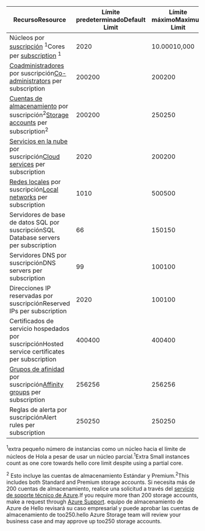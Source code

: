 | <span data-ttu-id="49f4a-101">Recurso</span><span class="sxs-lookup"><span data-stu-id="49f4a-101">Resource</span></span> | <span data-ttu-id="49f4a-102">Límite predeterminado</span><span class="sxs-lookup"><span data-stu-id="49f4a-102">Default Limit</span></span> | <span data-ttu-id="49f4a-103">Límite máximo</span><span class="sxs-lookup"><span data-stu-id="49f4a-103">Maximum Limit</span></span> |
| --- | --- | --- |
| <span data-ttu-id="49f4a-104">Núcleos por [suscripción](../articles/billing-buy-sign-up-azure-subscription.md) <sup>1</sup></span><span class="sxs-lookup"><span data-stu-id="49f4a-104">Cores per [subscription](../articles/billing-buy-sign-up-azure-subscription.md) <sup>1</sup></span></span> |<span data-ttu-id="49f4a-105">20</span><span class="sxs-lookup"><span data-stu-id="49f4a-105">20</span></span> |<span data-ttu-id="49f4a-106">10.000</span><span class="sxs-lookup"><span data-stu-id="49f4a-106">10,000</span></span> |
| <span data-ttu-id="49f4a-107">[Coadministradores](../articles/billing-add-change-azure-subscription-administrator.md) por suscripción</span><span class="sxs-lookup"><span data-stu-id="49f4a-107">[Co-administrators](../articles/billing-add-change-azure-subscription-administrator.md) per subscription</span></span> |<span data-ttu-id="49f4a-108">200</span><span class="sxs-lookup"><span data-stu-id="49f4a-108">200</span></span> |<span data-ttu-id="49f4a-109">200</span><span class="sxs-lookup"><span data-stu-id="49f4a-109">200</span></span> |
| <span data-ttu-id="49f4a-110">[Cuentas de almacenamiento](../articles/storage/common/storage-create-storage-account.md) por suscripción<sup>2</sup></span><span class="sxs-lookup"><span data-stu-id="49f4a-110">[Storage accounts](../articles/storage/common/storage-create-storage-account.md) per subscription<sup>2</sup></span></span> |<span data-ttu-id="49f4a-111">200</span><span class="sxs-lookup"><span data-stu-id="49f4a-111">200</span></span> |<span data-ttu-id="49f4a-112">250</span><span class="sxs-lookup"><span data-stu-id="49f4a-112">250</span></span> |
| <span data-ttu-id="49f4a-113">[Servicios en la nube](../articles/cloud-services/cloud-services-choose-me.md) por suscripción</span><span class="sxs-lookup"><span data-stu-id="49f4a-113">[Cloud services](../articles/cloud-services/cloud-services-choose-me.md) per subscription</span></span> |<span data-ttu-id="49f4a-114">20</span><span class="sxs-lookup"><span data-stu-id="49f4a-114">20</span></span> |<span data-ttu-id="49f4a-115">200</span><span class="sxs-lookup"><span data-stu-id="49f4a-115">200</span></span> |
| <span data-ttu-id="49f4a-116">[Redes locales](http://msdn.microsoft.com/library/jj157100.aspx) por suscripción</span><span class="sxs-lookup"><span data-stu-id="49f4a-116">[Local networks](http://msdn.microsoft.com/library/jj157100.aspx) per subscription</span></span> |<span data-ttu-id="49f4a-117">10</span><span class="sxs-lookup"><span data-stu-id="49f4a-117">10</span></span> |<span data-ttu-id="49f4a-118">500</span><span class="sxs-lookup"><span data-stu-id="49f4a-118">500</span></span> |
| <span data-ttu-id="49f4a-119">Servidores de base de datos SQL por suscripción</span><span class="sxs-lookup"><span data-stu-id="49f4a-119">SQL Database servers per subscription</span></span> |<span data-ttu-id="49f4a-120">6</span><span class="sxs-lookup"><span data-stu-id="49f4a-120">6</span></span> |<span data-ttu-id="49f4a-121">150</span><span class="sxs-lookup"><span data-stu-id="49f4a-121">150</span></span> |
| <span data-ttu-id="49f4a-122">Servidores DNS por suscripción</span><span class="sxs-lookup"><span data-stu-id="49f4a-122">DNS servers per subscription</span></span> |<span data-ttu-id="49f4a-123">9</span><span class="sxs-lookup"><span data-stu-id="49f4a-123">9</span></span> |<span data-ttu-id="49f4a-124">100</span><span class="sxs-lookup"><span data-stu-id="49f4a-124">100</span></span> |
| <span data-ttu-id="49f4a-125">Direcciones IP reservadas por suscripción</span><span class="sxs-lookup"><span data-stu-id="49f4a-125">Reserved IPs per subscription</span></span> |<span data-ttu-id="49f4a-126">20</span><span class="sxs-lookup"><span data-stu-id="49f4a-126">20</span></span> |<span data-ttu-id="49f4a-127">100</span><span class="sxs-lookup"><span data-stu-id="49f4a-127">100</span></span> |
| <span data-ttu-id="49f4a-128">Certificados de servicio hospedados por suscripción</span><span class="sxs-lookup"><span data-stu-id="49f4a-128">Hosted service certificates per subscription</span></span> |<span data-ttu-id="49f4a-129">400</span><span class="sxs-lookup"><span data-stu-id="49f4a-129">400</span></span> |<span data-ttu-id="49f4a-130">400</span><span class="sxs-lookup"><span data-stu-id="49f4a-130">400</span></span> |
| <span data-ttu-id="49f4a-131">[Grupos de afinidad](../articles/virtual-network/virtual-networks-migrate-to-regional-vnet.md) por suscripción</span><span class="sxs-lookup"><span data-stu-id="49f4a-131">[Affinity groups](../articles/virtual-network/virtual-networks-migrate-to-regional-vnet.md) per subscription</span></span> |<span data-ttu-id="49f4a-132">256</span><span class="sxs-lookup"><span data-stu-id="49f4a-132">256</span></span> |<span data-ttu-id="49f4a-133">256</span><span class="sxs-lookup"><span data-stu-id="49f4a-133">256</span></span> |
| <span data-ttu-id="49f4a-134">Reglas de alerta por suscripción</span><span class="sxs-lookup"><span data-stu-id="49f4a-134">Alert rules per subscription</span></span> |<span data-ttu-id="49f4a-135">250</span><span class="sxs-lookup"><span data-stu-id="49f4a-135">250</span></span> |<span data-ttu-id="49f4a-136">250</span><span class="sxs-lookup"><span data-stu-id="49f4a-136">250</span></span> |

<span data-ttu-id="49f4a-137"><sup>1</sup>extra pequeño número de instancias como un núcleo hacia el límite de núcleos de Hola a pesar de usar un núcleo parcial.</span><span class="sxs-lookup"><span data-stu-id="49f4a-137"><sup>1</sup>Extra Small instances count as one core towards hello core limit despite using a partial core.</span></span>

<span data-ttu-id="49f4a-138"><sup>2</sup> Esto incluye las cuentas de almacenamiento Estándar y Premium.</span><span class="sxs-lookup"><span data-stu-id="49f4a-138"><sup>2</sup>This includes both Standard and Premium storage accounts.</span></span> <span data-ttu-id="49f4a-139">Si necesita más de 200 cuentas de almacenamiento, realice una solicitud a través del [servicio de soporte técnico de Azure](https://azure.microsoft.com/support/faq/).</span><span class="sxs-lookup"><span data-stu-id="49f4a-139">If you require more than 200 storage accounts, make a request through [Azure Support](https://azure.microsoft.com/support/faq/).</span></span> <span data-ttu-id="49f4a-140">equipo de almacenamiento de Azure de Hello revisará su caso empresarial y puede aprobar las cuentas de almacenamiento de too250.</span><span class="sxs-lookup"><span data-stu-id="49f4a-140">hello Azure Storage team will review your business case and may approve up too250 storage accounts.</span></span> 

